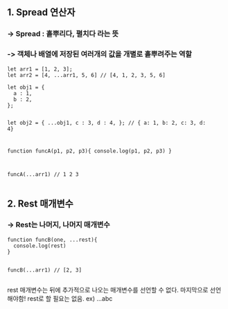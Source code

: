 <h2 id="1-spread-연산자">1. Spread 연산자</h2>
<h3 id="--spread--흩뿌리다-펼치다-라는-뜻">-&gt; Spread : 흩뿌리다, 펼치다 라는 뜻</h3>
<h3 id="--객체나-배열에-저장된-여러개의-값을-개별로-흩뿌려주는-역할">-&gt; 객체나 배열에 저장된 여러개의 값을 개별로 흩뿌려주는 역할</h3>
<pre><code class="language-javascript">let arr1 = [1, 2, 3];
let arr2 = [4, ...arr1, 5, 6] // [4, 1, 2, 3, 5, 6]</code></pre>
<pre><code class="language-javascript">let obj1 = {
  a : 1,
  b : 2,
};

let obj2 = {
  ...obj1,
  c : 3,
  d : 4,
}; // { a: 1, b: 2, c: 3, d: 4}

function funcA(p1, p2, p3){
  console.log(p1, p2, p3)
}

funcA(...arr1) // 1 2 3</code></pre>
<h2 id="2-rest-매개변수">2. Rest 매개변수</h2>
<h3 id="--rest는-나머지-나머지-매개변수">-&gt; Rest는 나머지, 나머지 매개변수</h3>
<pre><code class="language-javascript">function funcB(one, ...rest){
  console.log(rest)
}

funcB(...arr1) // [2, 3]</code></pre>
<p>rest 매개변수는 뒤에 추가적으로 나오는 매개변수를 선언할 수 없다. 
마지막으로 선언해야함! rest로 할 필요는 없음. ex) ...abc</p>